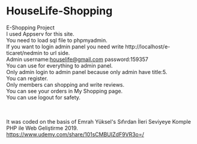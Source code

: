 # HouseLife-Shopping<br>
E-Shopping Project<br>
I used Appserv for this site.<br>
You need to load sql file to phpmyadmin.<br>
If you want to login admin panel you need write http://localhost/e-ticaret/nedmin to url side.<br>
Admin username:houselife@gmail.com password:159357<br>
You can use for everything to admin panel.<br>
Only admin login to admin panel because only admin have title:5.<br>
You can register.<br>
Only members can shopping and write reviews.<br>
You can see your orders in My Shopping page.<br>
You can use logout for safety.<br><br><br>

It was coded on the basis of Emrah Yüksel's Sıfırdan İleri Seviyeye Komple PHP ile Web Geliştirme 2019.<br> https://www.udemy.com/share/101sCMBUIZdF9VR3o=/ 
